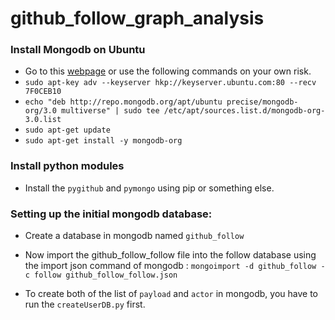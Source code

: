 # github_follow_graph_analysis

### Install Mongodb on Ubuntu
- Go to this [webpage](https://docs.mongodb.org/v3.0/installation/) or use the following commands on your own risk.
- `sudo apt-key adv --keyserver hkp://keyserver.ubuntu.com:80 --recv 7F0CEB10`
- `echo "deb http://repo.mongodb.org/apt/ubuntu precise/mongodb-org/3.0 multiverse" | sudo tee /etc/apt/sources.list.d/mongodb-org-3.0.list`
- `sudo apt-get update`
- `sudo apt-get install -y mongodb-org`

### Install python modules
- Install the `pygithub` and `pymongo` using pip or something else.

### Setting up the initial mongodb database:
- Create a database in mongodb named `github_follow`

- Now import the github_follow_follow file into the follow database using the import json command of mongodb : `mongoimport -d github_follow -c follow github_follow_follow.json`

- To create both of the list of `payload` and `actor` in mongodb, you have to run the  `createUserDB.py` first.